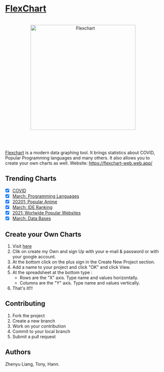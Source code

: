 # [FlexChart](https://flexchart-web.web.app)

<br>

<div align="center">
  <img src="https://flexchart-web.web.app/img/icon.png" width="340" height="340" alt="Flexchart">
  <br>
  <br>
  <br>
  <br>
</div>



[Flexchart](https://flexchart-web.web.app) is a modern data graphing tool. It brings statistics about COVID, Popular Programming languages and many others. It also allows you to create your own charts as well. Website: https://flexchart-web.web.app/



## Trending Charts

- [x] [COVID](https://flexchart-web.web.app/charts/covid)
- [x] [March: Programming Languages](https://flexchart-web.web.app/charts/programming_languages/)
- [x] [20201: Popular Anime](https://flexchart-web.web.app/charts/anime)
- [x] [March: IDE Ranking](https://flexchart-web.web.app/charts/ide)
- [x] [2021: Worlwide Popular Websites](https://flexchart-web.web.app/charts/popular_pages)
- [x] [March: Data Bases](https://flexchart-web.web.app/charts/data_bases)

## Create your Own Charts

1. Visit [here](https://flexchart-web.web.app/)
1. Clik on create my Own and sign Up with your e-mail & password or with your google account.
1. At the bottom click on the plus sign in the Create New Project section.
1. Add a name to your project and click "OK" and click View.
1. At the spreadsheet at the bottom type :
   - Rows are the "X" axis. Type name and values horizontally.
   - Columns are the "Y" axis. Type name and values vertically.
1. That's it!!!

## Contributing

1. Fork the project
1. Create a new branch
1. Work on your contribution
1. Commit to your local branch
1. Submit a pull request


## Authors

Zhenyu Liang, Tony, Hann. 
